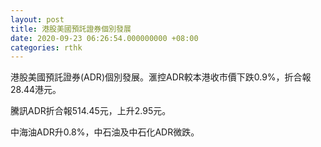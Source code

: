 ```yaml
---
layout: post
title: 港股美國預託證券個別發展
date: 2020-09-23 06:26:54.000000000 +08:00
categories: rthk
---
```


港股美國預託證券(ADR)個別發展。滙控ADR較本港收市價下跌0.9%，折合報28.44港元。

騰訊ADR折合報514.45元，上升2.95元。

中海油ADR升0.8%，中石油及中石化ADR微跌。
